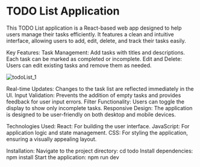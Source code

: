 # TODO List Application

This TODO List application is a React-based web app designed to help users manage their tasks efficiently. It features a clean and intuitive interface, allowing users to add, edit, delete, and track their tasks easily.

Key Features:
Task Management: Add tasks with titles and descriptions. Each task can be marked as completed or incomplete.
Edit and Delete: Users can edit existing tasks and remove them as needed.

![todoList_1](https://github.com/user-attachments/assets/b67b5ec4-74bb-452f-b10f-d02bde6adec9)

Real-time Updates: Changes to the task list are reflected immediately in the UI.
Input Validation: Prevents the addition of empty tasks and provides feedback for user input errors.
Filter Functionality: Users can toggle the display to show only incomplete tasks.
Responsive Design: The application is designed to be user-friendly on both desktop and mobile devices.



Technologies Used:
React: For building the user interface.
JavaScript: For application logic and state management.
CSS: For styling the application, ensuring a visually appealing layout.

Installation:
Navigate to the project directory: cd todo
Install dependencies: npm install
Start the application: npm run dev
